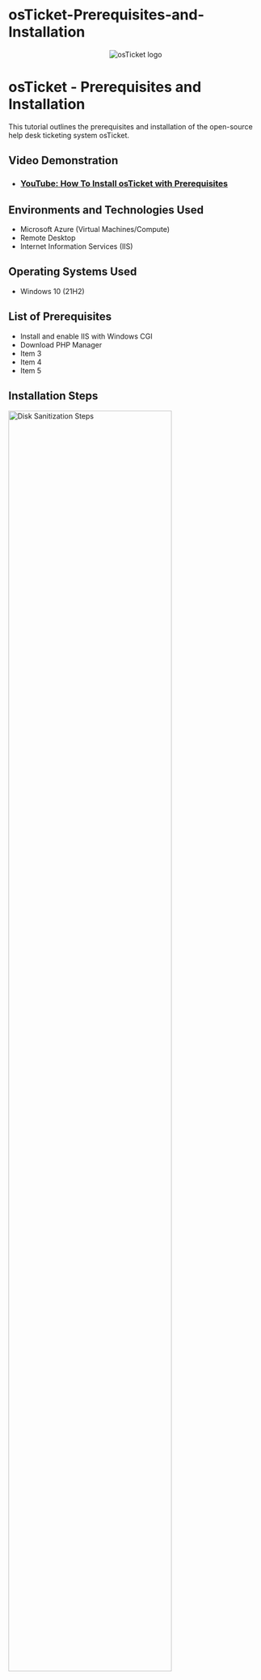 # osTicket-Prerequisites-and-Installation
<p align="center">
<img src="https://i.imgur.com/Clzj7Xs.png" alt="osTicket logo"/>
</p>

<h1>osTicket - Prerequisites and Installation</h1>
This tutorial outlines the prerequisites and installation of the open-source help desk ticketing system osTicket.<br />


<h2>Video Demonstration</h2>

- ### [YouTube: How To Install osTicket with Prerequisites](https://www.youtube.com)

<h2>Environments and Technologies Used</h2>

- Microsoft Azure (Virtual Machines/Compute)
- Remote Desktop
- Internet Information Services (IIS)

<h2>Operating Systems Used </h2>

- Windows 10</b> (21H2)

<h2>List of Prerequisites</h2>

- Install and enable IIS with Windows CGI 
- Download PHP Manager
- Item 3
- Item 4
- Item 5

<h2>Installation Steps</h2>

<p>
<img src="https://i.imgur.com/RhdSmPn.png" height="80%" width="80%" alt="Disk Sanitization Steps"/>
</p>
<p>
L1. Install and enable IIS with Windows CGI.

</p>
<br />

<p>
<img src="https://i.imgur.com/UlteVLr.png" height="80%" width="80%" alt="Disk Sanitization Steps"/>
</p>
<p>
Install PHP Manager and Rewrite Mod.
</p>
<br />

<p>
<img src="https://i.imgur.com/3S0OWA1.png" height="80%" width="80%" alt="Disk Sanitization Steps"/>
</p>
<p>
From your documents folder go to C Drive and create a PHP Folder.
</p>
<br />

<p>
<img src="https://i.imgur.com/3S0OWA1.png" height="80%" width="80%" alt="Disk Sanitization Steps"/>
</p>
<p>
From your documents folder go to C Drive and create a PHP Folder.
</p>
<br />
